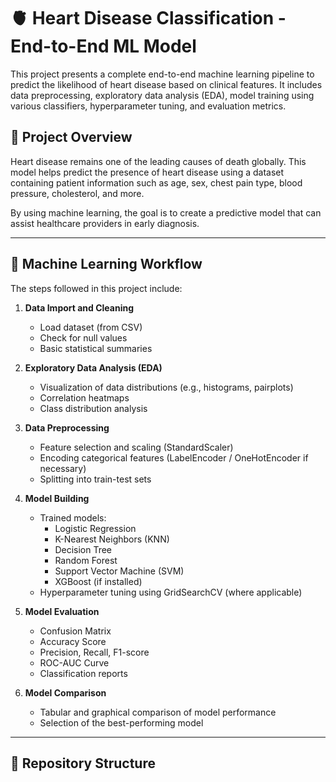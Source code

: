 # 🫀 Heart Disease Classification - End-to-End ML Model

This project presents a complete end-to-end machine learning pipeline to predict the likelihood of heart disease based on clinical features. It includes data preprocessing, exploratory data analysis (EDA), model training using various classifiers, hyperparameter tuning, and evaluation metrics.

## 📌 Project Overview

Heart disease remains one of the leading causes of death globally. This model helps predict the presence of heart disease using a dataset containing patient information such as age, sex, chest pain type, blood pressure, cholesterol, and more.

By using machine learning, the goal is to create a predictive model that can assist healthcare providers in early diagnosis.

---

## 🧠 Machine Learning Workflow

The steps followed in this project include:

1. **Data Import and Cleaning**

   - Load dataset (from CSV)
   - Check for null values
   - Basic statistical summaries

2. **Exploratory Data Analysis (EDA)**

   - Visualization of data distributions (e.g., histograms, pairplots)
   - Correlation heatmaps
   - Class distribution analysis

3. **Data Preprocessing**

   - Feature selection and scaling (StandardScaler)
   - Encoding categorical features (LabelEncoder / OneHotEncoder if necessary)
   - Splitting into train-test sets

4. **Model Building**

   - Trained models:
     - Logistic Regression
     - K-Nearest Neighbors (KNN)
     - Decision Tree
     - Random Forest
     - Support Vector Machine (SVM)
     - XGBoost (if installed)
   - Hyperparameter tuning using GridSearchCV (where applicable)

5. **Model Evaluation**

   - Confusion Matrix
   - Accuracy Score
   - Precision, Recall, F1-score
   - ROC-AUC Curve
   - Classification reports

6. **Model Comparison**
   - Tabular and graphical comparison of model performance
   - Selection of the best-performing model

---

## 📂 Repository Structure
